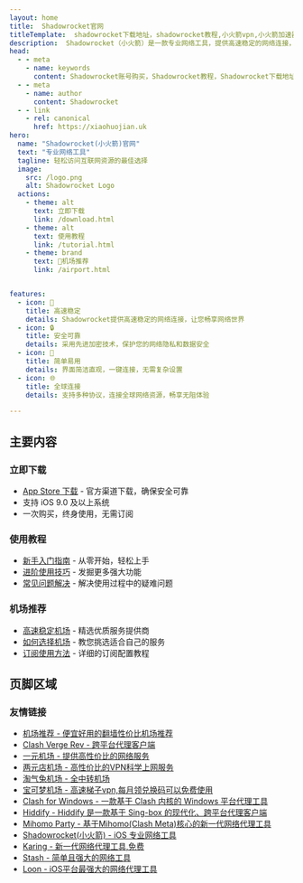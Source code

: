 ```yaml
---
layout: home
title:  Shadowrocket官网
titleTemplate:  shadowrocket下载地址，shadowrocket教程,小火箭vpn,小火箭加速器
description:  Shadowrocket（小火箭）是一款专业网络工具，提供高速稳定的网络连接，帮助用户轻松访问互联网资源。
head:
  - - meta
    - name: keywords
      content: Shadowrocket账号购买，Shadowrocket教程，Shadowrocket下载地址，Shadowrocket官网,Shadowrocket安装,Shadowrocket成品号,Shadowrocket共享账号,苹果小火箭账号,shadowrocket小火箭购买
  - - meta
    - name: author
      content: Shadowrocket
  - - link
    - rel: canonical
      href: https://xiaohuojian.uk
hero:
  name: "Shadowrocket(小火箭)官网"
  text: "专业网络工具"
  tagline: 轻松访问互联网资源的最佳选择
  image:
    src: /logo.png
    alt: Shadowrocket Logo
  actions:
    - theme: alt
      text: 立即下载
      link: /download.html
    - theme: alt
      text: 使用教程
      link: /tutorial.html
    - theme: brand
      text: 🎉机场推荐
      link: /airport.html


features:
  - icon: 🚀
    title: 高速稳定
    details: Shadowrocket提供高速稳定的网络连接，让您畅享网络世界
  - icon: 🔒
    title: 安全可靠
    details: 采用先进加密技术，保护您的网络隐私和数据安全
  - icon: 📱
    title: 简单易用
    details: 界面简洁直观，一键连接，无需复杂设置
  - icon: 🌐
    title: 全球连接
    details: 支持多种协议，连接全球网络资源，畅享无阻体验

---
```


## 主要内容

### 立即下载

- [App Store 下载](https://apps.apple.com/app/id932747118) - 官方渠道下载，确保安全可靠
- 支持 iOS 9.0 及以上系统
- 一次购买，终身使用，无需订阅

### 使用教程

- [新手入门指南](/tutorial.html#新手入门) - 从零开始，轻松上手
- [进阶使用技巧](/tutorial.html#进阶使用) - 发掘更多强大功能
- [常见问题解决](/faq.html) - 解决使用过程中的疑难问题

### 机场推荐

- [高速稳定机场](/airport.html#推荐机场) - 精选优质服务提供商
- [如何选择机场](/airport.html#选择指南) - 教您挑选适合自己的服务
- [订阅使用方法](/airport.html#订阅教程) - 详细的订阅配置教程

## 页脚区域

### 友情链接

- [机场推荐 - 便宜好用的翻墙性价比机场推荐](https://jichangtuijian.uk)
- [Clash Verge Rev - 跨平台代理客户端](https://clash-verge-rev.org/)
- [一元机场 - 提供高性价比的网络服务](https://1rmb.org/)
- [两元店机场 - 高性价比的VPN科学上网服务](http://2yuan.uk)
- [淘气兔机场 - 全中转机场](https://taoqitu.uk/)
- [宝可梦机场 - 高速梯子vpn,每月领兑换码可以免费使用](https://baokemeng.bid)
- [Clash for Windows - 一款基于 Clash 内核的 Windows 平台代理工具](https://clashcn.org)
- [Hiddify - Hiddify 是一款基于 Sing-box 的现代化、跨平台代理客户端](https://hiddifycn.org)
- [Mihomo Party - 基于Mihomo(Clash Meta)核心的新一代网络代理工具](https://mihomo.bid)
- [Shadowrocket(小火箭) - iOS 专业网络工具](https://xiaohuojian.uk)
- [Karing  - 新一代网络代理工具,免费](https://karing.uk)
- [Stash - 简单且强大的网络工具](https://stashapp.uk)
- [Loon - iOS平台最强大的网络代理工具](https://nsloon.uk)



